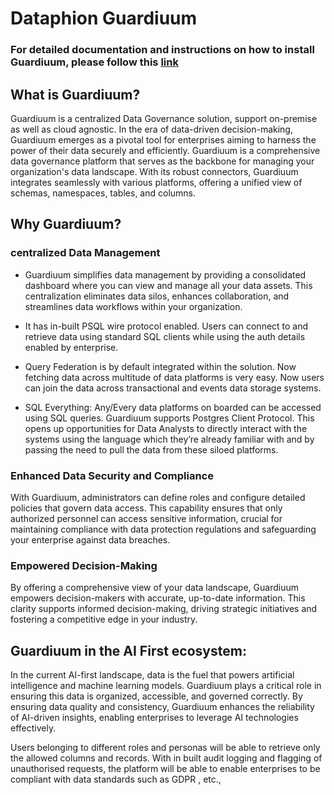 # Dataphion Guardiuum

### For detailed documentation and instructions on how to install Guardiuum, please follow this [link](https://stunning-adventure-kq23q1j.pages.github.io/#/)

## What is Guardiuum?

Guardiuum is a centralized Data Governance solution, support on-premise as well as cloud agnostic. In the era of data-driven decision-making, Guardiuum emerges as a pivotal tool for enterprises aiming to harness the power of their data securely and efficiently. Guardiuum is a comprehensive data governance platform that serves as the backbone for managing your organization's data landscape. With its robust connectors, Guardiuum integrates seamlessly with various platforms, offering a unified view of schemas, namespaces, tables, and columns.


## Why Guardiuum?

### centralized Data Management
	
  - Guardiuum simplifies data management by providing a consolidated dashboard where you can view and manage all your data assets. This centralization eliminates data silos, enhances collaboration, and streamlines data workflows within your organization. 

  - It has in-built PSQL wire protocol enabled. Users can connect to and retrieve data using standard SQL clients while using the auth details enabled by enterprise.

  - Query Federation is by default integrated within the solution. Now fetching data across multitude of data platforms is very easy. Now users can join the data across transactional and events data storage systems.

  - SQL Everything: Any/Every data platforms on boarded can be accessed using SQL queries. Guardiuum supports Postgres Client Protocol. This opens up opportunities for Data Analysts to directly interact with the systems using the language which they’re already familiar with and by passing the need to pull the data from these siloed platforms.


### Enhanced Data Security and Compliance

With Guardiuum, administrators can define roles and configure detailed policies that govern data access. This capability ensures that only authorized personnel can access sensitive information, crucial for maintaining compliance with data protection regulations and safeguarding your enterprise against data breaches.

### Empowered Decision-Making

By offering a comprehensive view of your data landscape, Guardiuum empowers decision-makers with accurate, up-to-date information. This clarity supports informed decision-making, driving strategic initiatives and fostering a competitive edge in your industry.

## Guardiuum in the AI First ecosystem:
	
In the current AI-first landscape, data is the fuel that powers artificial intelligence and machine learning models. Guardiuum plays a critical role in ensuring this data is organized, accessible, and governed correctly. By ensuring data quality and consistency, Guardiuum enhances the reliability of AI-driven insights, enabling enterprises to leverage AI technologies effectively.

Users belonging to different roles and personas will be able to retrieve only the allowed columns and records. With in built audit logging and flagging of unauthorised requests, the platform will be able to enable enterprises to be compliant with data standards such as GDPR , etc.,


